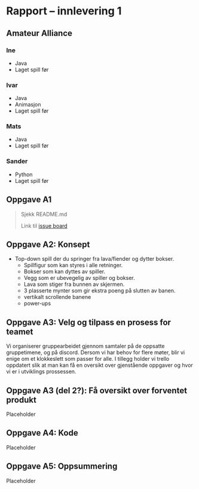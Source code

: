 # Rapport – innlevering 1
## Amateur Alliance

### Ine
 - Java
 - Laget spill før

### Ivar 
 - Java
 - Animasjon
 - Laget spill før

### Mats
 - Java
 - Laget spill før

### Sander
 - Python
 - Laget spill før 

## Oppgave A1
> Sjekk README.md
> 
> Link til [issue board](https://trello.com/b/zh9J5B3W/board)


## Oppgave A2: Konsept
* Top-down spill der du springer fra lava/fiender og dytter bokser.
    * Spillfigur som kan styres i alle retninger.
    * Bokser som kan dyttes av spiller.
    * Vegg som er ubevegelig av spiller og bokser.
    * Lava som stiger fra bunnen av skjermen.
    * 3 plasserte mynter som gir ekstra poeng på slutten av banen.
    * vertikalt scrollende banene
    * power-ups


## Oppgave A3: Velg og tilpass en prosess for teamet
Vi organiserer gruppearbeidet gjennom samtaler på de oppsatte gruppetimene, og på discord. Dersom vi har behov for flere møter, blir vi enige om et klokkeslett som passer for alle. I tillegg holder vi trello oppdatert slik at man kan få en oversikt over gjenstående oppgaver og hvor vi er i utviklings prossessen.

## Oppgave A3 (del 2?): Få oversikt over forventet produkt
Placeholder

## Oppgave A4: Kode
Placeholder

## Oppgave A5: Oppsummering
Placeholder

